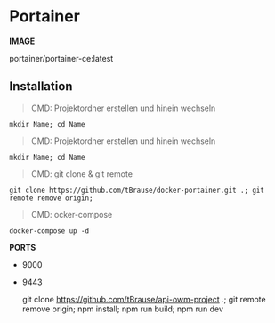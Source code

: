 # Portainer

**IMAGE**

portainer/portainer-ce:latest

## Installation

> CMD: Projektordner erstellen und hinein wechseln

    mkdir Name; cd Name

> CMD: Projektordner erstellen und hinein wechseln

    mkdir Name; cd Name

> CMD: git clone & git remote

    git clone https://github.com/tBrause/docker-portainer.git .; git remote remove origin;

> CMD: ocker-compose

    docker-compose up -d

**PORTS**

- 9000
- 9443

    git clone https://github.com/tBrause/api-owm-project .; git remote remove origin; npm install; npm run build; npm run dev